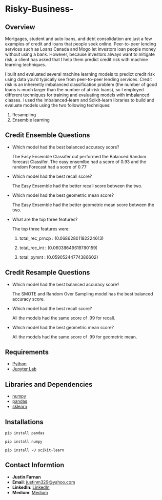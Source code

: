 # Risky-Business-

## Overview

Mortgages, student and auto loans, and debt consolidation are just a few examples of credit and loans that people seek online. Peer-to-peer lending services such as Loans Canada and Mogo let investors loan people money without using a bank. However, because investors always want to mitigate risk, a client has asked that I help them predict credit risk with machine learning techniques.

I built and evaluated several machine learning models to predict credit risk using data you'd typically see from peer-to-peer lending services. Credit risk is an inherently imbalanced classification problem (the number of good loans is much larger than the number of at-risk loans), so I employed different techniques for training and evaluating models with imbalanced classes. I used the imbalanced-learn and Scikit-learn libraries to build and evaluate models using the two following techniques:
   1) Resampling
   2) Ensemble learning 

## Credit Ensemble Questions

* Which model had the best balanced accuracy score?

   The Easy Ensemble Classifer out performed the Balanced Random forecast Classifer. The easy ensemlbe had a score of 0.93 and the random Forecast had a socre of 0.77

* Which model had the best recall score?

   The Easy Ensemble had the better recall score between the two.

* Which model had the best geometric mean score?

   The Easy Ensemble had the better geometric mean score between the two.

* What are the top three features?

  The top three features were:

    1) total_rec_prncp : (0.06862801182224613)

    2) total_rec_int : (0.06038649619780159)
    
    3) total_pymnt : (0.05905244774386602)
    
## Credit Resample Questions

* Which model had the best balanced accuracy score?
  
  The SMOTE and Random Over Sampling model has the best balanced accuracy score.

* Which model had the best recall score?

  All the models had the same score of .99 for recall.

* Which model had the best geometric mean score?

  All the models had the same score of .99 for geometric mean.

## Requirements

- [Python](https://www.python.org/)
- [Jupyter Lab](https://www.anaconda.com/)


## Libraries and Dependencies

- [numpy](https://numpy.org/)
- [pandas](https://pandas.pydata.org/)
- [sklearn](https://scikit-learn.org/stable/)

## Installations

`pip install pandas`

`pip install numpy`

`pip install -U scikit-learn`

## Contact Informtion
- **Justin Farnan**
- **Email**: justinm329@yahoo.com
- **LinkedIn**: [LinkedIn](https://www.linkedin.com/in/justin-farnan/)
- **Medium**: [Medium](https://medium.com/@justinfarnan)
